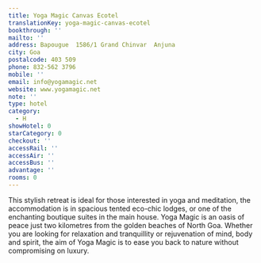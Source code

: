 ```yaml
---
title: Yoga Magic Canvas Ecotel
translationKey: yoga-magic-canvas-ecotel
bookthrough: ''
mailto: ''
address: Bapougue  1586/1 Grand Chinvar  Anjuna
city: Goa
postalcode: 403 509
phone: 832-562 3796
mobile: ''
email: info@yogamagic.net
website: www.yogamagic.net
note: ''
type: hotel
category:
  - H
showHotel: 0
starCategory: 0
checkout: ''
accessRail: ''
accessAir: ''
accessBus: ''
advantage: ''
rooms: 0
---
```

This stylish retreat is ideal for those interested in yoga and meditation, the accommodation is in spacious tented eco-chic lodges, or one of the enchanting boutique suites in the main house.     Yoga Magic is an oasis of peace just two kilometres from the golden beaches of North Goa.    Whether you are looking for relaxation and tranquillity or rejuvenation of mind, body and spirit, the aim of Yoga Magic is to ease you back to nature without compromising on luxury.